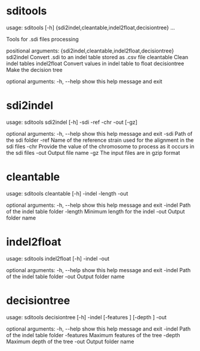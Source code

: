 # sditools
usage: sditools [-h] {sdi2indel,cleantable,indel2float,decisiontree} ...

Tools for .sdi files processing

positional arguments:
  {sdi2indel,cleantable,indel2float,decisiontree}
    sdi2indel           Convert .sdi to an indel table stored as .csv file
    cleantable          Clean indel tables
    indel2float         Convert values in indel table to float
    decisiontree        Make the decision tree

optional arguments:
  -h, --help            show this help message and exit

# sdi2indel
usage: sditools sdi2indel [-h] -sdi <String> -ref <String> -chr <String> -out
                          <string> [-gz]

optional arguments:
  -h, --help     show this help message and exit
  -sdi <String>  Path of the sdi folder
  -ref <String>  Name of the reference strain used for the alignment in the
                 sdi files
  -chr <String>  Provide the value of the chromosome to process as it occurs
                 in the sdi files
  -out <string>  Output file name
  -gz            The input files are in gzip format

# cleantable
usage: sditools cleantable [-h] -indel <String> -length <Integer> -out
                           <String>

optional arguments:
  -h, --help         show this help message and exit
  -indel <String>    Path of the indel table folder
  -length <Integer>  Minimum length for the indel
  -out <String>      Output folder name

# indel2float
usage: sditools indel2float [-h] -indel <String> -out <String>

optional arguments:
  -h, --help       show this help message and exit
  -indel <String>  Path of the indel table folder
  -out <String>    Output folder name

# decisiontree
usage: sditools decisiontree [-h] -indel <String> [-features <String>]
                             [-depth <String>] -out <String>

optional arguments:
  -h, --help          show this help message and exit
  -indel <String>     Path of the indel table folder
  -features <String>  Maximum features of the tree
  -depth <String>     Maximum depth of the tree
  -out <String>       Output folder name
